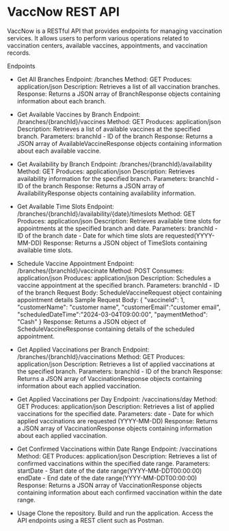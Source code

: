 # VaccNow REST API

VaccNow is a RESTful API that provides endpoints for managing vaccination services.
It allows users to perform various operations related to vaccination centers, available vaccines, appointments, and vaccination records.

Endpoints
* Get All Branches
Endpoint: /branches
Method: GET
Produces: application/json
Description: Retrieves a list of all vaccination branches.
Response: Returns a JSON array of BranchResponse objects containing information about each branch.

* Get Available Vaccines by Branch
Endpoint: /branches/{branchId}/vaccines
Method: GET
Produces: application/json
Description: Retrieves a list of available vaccines at the specified branch.
Parameters: branchId - ID of the branch
Response: Returns a JSON array of AvailableVaccineResponse objects containing information about each available vaccine.

* Get Availability by Branch
Endpoint: /branches/{branchId}/availability
Method: GET
Produces: application/json
Description: Retrieves availability information for the specified branch.
Parameters: branchId - ID of the branch
Response: Returns a JSON array of AvailabilityResponse objects containing availability information.

* Get Available Time Slots
Endpoint: /branches/{branchId}/availability/{date}/timeslots
Method: GET
Produces: application/json
Description: Retrieves available time slots for appointments at the specified branch and date.
Parameters:
branchId - ID of the branch
date - Date for which time slots are requested(YYYY-MM-DD)
Response: Returns a JSON object of TimeSlots containing available time slots.

* Schedule Vaccine Appointment
Endpoint: /branches/{branchId}/vaccinate
Method: POST
Consumes: application/json
Produces: application/json
Description: Schedules a vaccine appointment at the specified branch.
Parameters:
branchId - ID of the branch
Request Body: ScheduleVaccineRequest object containing appointment details
Sample Request Body: 
  {
  "vaccineId": 1,
  "customerName": "customer name",
  "customerEmail":"customer email",
  "scheduledDateTime":"2024-03-04T09:00:00",
  "paymentMethod": "Cash"
  }
Response: Returns a JSON object of ScheduleVaccineResponse containing details of the scheduled appointment.

* Get Applied Vaccinations per Branch
Endpoint: /branches/{branchId}/vaccinations
Method: GET
Produces: application/json
Description: Retrieves a list of applied vaccinations at the specified branch.
Parameters: branchId - ID of the branch
Response: Returns a JSON array of VaccinationResponse objects containing information about each applied vaccination.

* Get Applied Vaccinations per Day
Endpoint: /vaccinations/day
Method: GET
Produces: application/json
Description: Retrieves a list of applied vaccinations for the specified date.
Parameters: date - Date for which applied vaccinations are requested (YYYY-MM-DD)
Response: Returns a JSON array of VaccinationResponse objects containing information about each applied vaccination.

* Get Confirmed Vaccinations within Date Range
Endpoint: /vaccinations
Method: GET
Produces: application/json
Description: Retrieves a list of confirmed vaccinations within the specified date range.
Parameters:
startDate - Start date of the date range(YYYY-MM-DDT00:00:00)
endDate - End date of the date range(YYYY-MM-DDT00:00:00)
Response: Returns a JSON array of VaccinationResponse objects containing information about each confirmed vaccination within the date range.

* Usage
Clone the repository.
Build and run the application.
Access the API endpoints using a REST client such as Postman.
